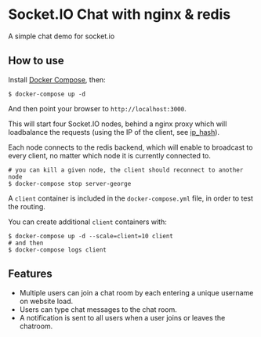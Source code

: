 
# Socket.IO Chat with nginx & redis

A simple chat demo for socket.io

## How to use

Install [Docker Compose](https://docs.docker.com/compose/install/), then:

```
$ docker-compose up -d
```

And then point your browser to `http://localhost:3000`.

This will start four Socket.IO nodes, behind a nginx proxy which will loadbalance the requests (using the IP of the client, see [ip_hash](http://nginx.org/en/docs/http/ngx_http_upstream_module.html#ip_hash)).

Each node connects to the redis backend, which will enable to broadcast to every client, no matter which node it is currently connected to.

```
# you can kill a given node, the client should reconnect to another node
$ docker-compose stop server-george
```

A `client` container is included in the `docker-compose.yml` file, in order to test the routing.

You can create additional `client` containers with:

```
$ docker-compose up -d --scale=client=10 client
# and then
$ docker-compose logs client
```

## Features

- Multiple users can join a chat room by each entering a unique username
on website load.
- Users can type chat messages to the chat room.
- A notification is sent to all users when a user joins or leaves
the chatroom.
